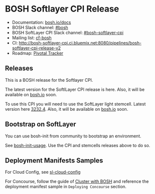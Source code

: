 # BOSH Softlayer CPI Release

* Documentation: [bosh.io/docs](https://bosh.io/docs)
* BOSH Slack channel: [#bosh](https://cloudfoundry.slack.com/archives/bosh)
* BOSH SoftLayer CPI Slack channel: [#bosh-softlayer-cpi](https://cloudfoundry.slack.com/archives/bosh-softlayer-cpi)
* Mailing list: [cf-bosh](https://lists.cloudfoundry.org/pipermail/cf-bosh)
* CI: <http://bosh-softlayer-cpi.ci.bluemix.net:8080/pipelines/bosh-softlayer-cpi-release-v2>
* Roadmap: [Pivotal Tracker](https://www.pivotaltracker.com/n/projects/1344876)

## Releases

This is a BOSH release for the Softlayer CPI.

The latest version for the SoftlLayer CPI release is here. Also, it will be available on [bosh.io](http://bosh.io) soon.

To use this CPI you will need to use the SoftLayer light stemcell. Latest version here [3232.4](https://s3.amazonaws.com/bosh-softlayer-cpi-stemcells/light-bosh-stemcell-3232.4-softlayer-esxi-ubuntu-trusty-go_agent.tgz). Also, it will be available on [bosh.io](http://bosh.io) soon.

## Bootstrap on SoftLayer

You can use bosh-init from community to bootstrap an environment.

See [bosh-init-usage](docs/bosh-init-usage.md). Use the CPI and stemcells releases above to do so.

## Deployment Manifests Samples

For Cloud Config, see [sl-cloud-config](docs/sl-cloud-config.yml)

For Concourse, follow the guide of [Cluster with BOSH](http://concourse.ci/clusters-with-bosh.html) and reference the deployment manifest sample in ```Deploying Concourse``` section.
